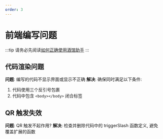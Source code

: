 ```yaml
---
order: 3
---
```


# 前端编写问题

:::tip
请务必先阅读[如何正确使用酒馆助手](/guide/基本用法/如何正确使用酒馆助手.md)
:::

## 代码渲染问题

**问题**: 编写的代码不显示界面或显示不正确
**解决**: 确保同时满足以下条件:

1. 代码使用三个反引号包裹
2. 代码中包含 `<body></body>` 闭合标签

## QR 触发失效

**问题**: QR 触发不起作用?
**解决**: 检查并删除代码中的 triggerSlash 函数定义, 避免覆盖扩展的函数
